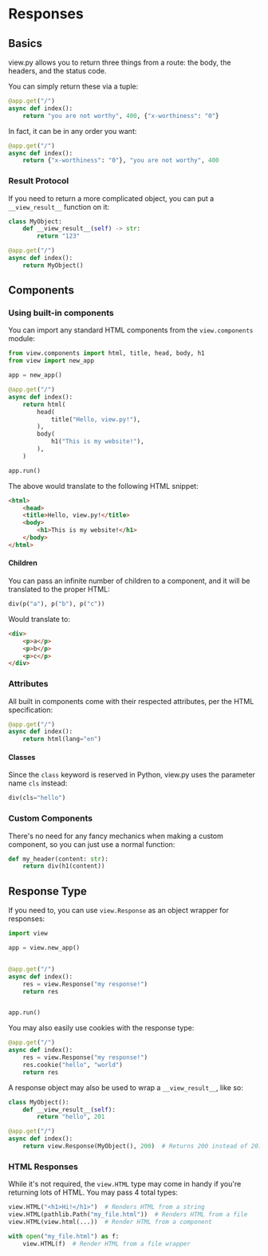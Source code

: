 # Responses

## Basics

view.py allows you to return three things from a route: the body, the headers, and the status code.

You can simply return these via a tuple:

```py
@app.get("/")
async def index():
    return "you are not worthy", 400, {"x-worthiness": "0"}
```

In fact, it can be in any order you want:

```py
@app.get("/")
async def index():
    return {"x-worthiness": "0"}, "you are not worthy", 400
```

### Result Protocol

If you need to return a more complicated object, you can put a `__view_result__` function on it:

```py
class MyObject:
    def __view_result__(self) -> str:
        return "123"

@app.get("/")
async def index():
    return MyObject()
```

## Components

### Using built-in components

You can import any standard HTML components from the `view.components` module:

```py
from view.components import html, title, head, body, h1
from view import new_app

app = new_app()

@app.get("/")
async def index():
    return html(
        head(
            title("Hello, view.py!"),
        ),
        body(
            h1("This is my website!"),
        ),
    )

app.run()
```

The above would translate to the following HTML snippet:

```html
<html>
    <head>
    <title>Hello, view.py!</title>
    <body>
        <h1>This is my website!</h1>
    </body>
</html>
```

#### Children

You can pass an infinite number of children to a component, and it will be translated to the proper HTML:

```py
div(p("a"), p("b"), p("c"))
```

Would translate to:

```html
<div>
    <p>a</p>
    <p>b</p>
    <p>c</p>
</div>
```

### Attributes

All built in components come with their respected attributes, per the HTML specification:

```py
@app.get("/")
async def index():
    return html(lang="en")
```

#### Classes

Since the `class` keyword is reserved in Python, view.py uses the parameter name `cls` instead:

```py
div(cls="hello")
```

### Custom Components

There's no need for any fancy mechanics when making a custom component, so you can just use a normal function:

```py
def my_header(content: str):
    return div(h1(content))
```

## Response Type

If you need to, you can use `view.Response` as an object wrapper for responses:

```py
import view

app = view.new_app()


@app.get("/")
async def index():
    res = view.Response("my response!")
    return res


app.run()
```

You may also easily use cookies with the response type:

```py
@app.get("/")
async def index():
    res = view.Response("my response!")
    res.cookie("hello", "world")
    return res
```

A response object may also be used to wrap a `__view_result__`, like so:

```py
class MyObject():
    def __view_result__(self):
        return "hello", 201

@app.get("/")
async def index():
    return view.Response(MyObject(), 200)  # Returns 200 instead of 201
```

### HTML Responses

While it's not required, the `view.HTML` type may come in handy if you're returning lots of HTML. You may pass 4 total types:

```py
view.HTML("<h1>Hi!</h1>")  # Renders HTML from a string
view.HTML(pathlib.Path("my_file.html"))  # Renders HTML from a file
view.HTML(view.html(...))  # Render HTML from a component

with open("my_file.html") as f:
    view.HTML(f)  # Render HTML from a file wrapper
```
